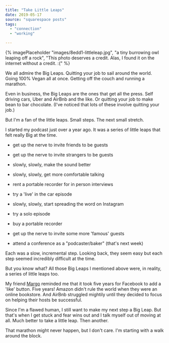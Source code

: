 ```yaml
---
title: "Take Little Leaps"
date: 2019-05-17
source: "squarespace posts"
tags: 
  - "connection"
  - "working"

---
```


{% imagePlaceholder "images/8edd1-littleleap.jpg", "a tiny burrowing owl leaping off a rock", "This photo deserves a credit. Alas, I found it on the internet without a credit. :(" %}


We all admire the Big Leaps. Quitting your job to sail around the world. Going 100% Vegan all at once. Getting off the couch and running a marathon.

Even in business, the Big Leaps are the ones that get all the press. Self driving cars, Uber and AirBnb and the like. Or quitting your job to make bean to bar chocolate. (I've noticed that lots of these involve quitting your job.)

But I'm a fan of the little leaps. Small steps. The next small stretch.

I started my podcast just over a year ago. It was a series of little leaps that felt really Big at the time.

- get up the nerve to invite friends to be guests
    
- get up the nerve to invite strangers to be guests
    
- slowly, slowly, make the sound better
    
- slowly, slowly, get more comfortable talking
    
- rent a portable recorder for in person interviews
    
- try a 'live' in the car episode
    
- slowly, slowly, start spreading the word on Instagram
    
- try a solo episode
    
- buy a portable recorder
    
- get up the nerve to invite some more 'famous' guests
    
- attend a conference as a "podcaster/baker" (that's next week)
    

Each was a slow, incremental step. Looking back, they seem easy but each step seemed incredibly difficult at the time.

But you know what? All those Big Leaps I mentioned above were, in reality, a series of little leaps too.

My friend [Margo](https://www.thatseemsimportant.com/) reminded me that it took five years for Facebook to add a 'like' button. Five years! Amazon didn't rule the world when they were an online bookstore. And AirBnb struggled mightily until they decided to focus on helping their hosts be successful.

Since I'm a flawed human, I still want to make my next step a Big Leap. But that's when I get stuck and fear wins out and I talk myself out of moving at all. Much better to take a little leap. Then another.

That marathon might never happen, but I don't care. I'm starting with a walk around the block.
